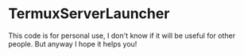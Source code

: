 # TermuxServerLauncher
This code is for personal use, I don't know if it will be useful for other people. But anyway I hope it helps you!
